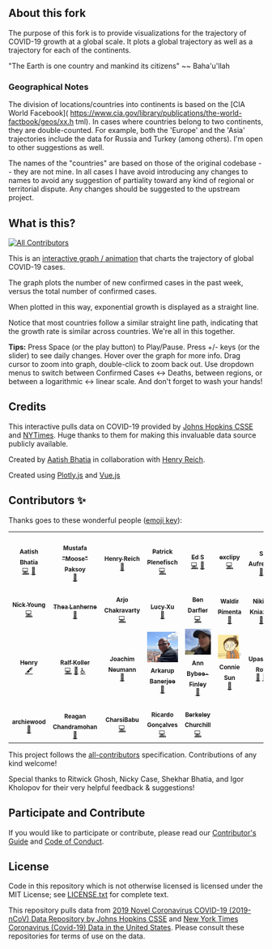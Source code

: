 ## About this fork

The purpose of this fork is to provide visualizations for the
trajectory of COVID-19 growth at a global scale. It plots a global
trajectory as well as a trajectory for each of the continents.

"The Earth is one country and mankind its citizens" ~~ Baha'u'llah

### Geographical Notes

The division of locations/countries into
continents is based on the [CIA World Facebook](
https://www.cia.gov/library/publications/the-world-factbook/geos/xx.h
tml). In cases where countries belong to two continents, they
are double-counted. For example, both the 'Europe' and the 'Asia'
trajectories include the data for Russia and Turkey (among others).  I'm open to other suggestions as well.

The names of the "countries" are based on those of the original
codebase -- they are not mine. In all cases I have avoid introducing
any changes to names to avoid any suggestion of partiality toward
any kind of regional or territorial dispute. Any changes should be
suggested to the upstream project.

## What is this?
<!-- ALL-CONTRIBUTORS-BADGE:START - Do not remove or modify this section -->
[![All Contributors](https://img.shields.io/badge/all_contributors-25-orange.svg?style=flat-square)](#contributors-)
<!-- ALL-CONTRIBUTORS-BADGE:END -->

This is an [interactive graph / animation](https://aatishb.com/covidtrends/) that charts the trajectory of global COVID-19 cases.

The graph plots the number of new confirmed cases in the past week, versus the total number of confirmed cases.

When plotted in this way, exponential growth is displayed as a straight line.

Notice that most countries follow a similar straight line path, indicating that the growth rate is similar across countries. We're all in this together.

**Tips:** Press Space (or the play button) to Play/Pause. Press +/- keys (or the slider) to see daily changes. Hover over the graph for more info. Drag cursor to zoom into graph, double-click to zoom back out. Use dropdown menus to switch between Confirmed Cases ↔ Deaths, between regions, or between a logarithmic ↔ linear scale. And don't forget to wash your hands!

## Credits

This interactive pulls data on COVID-19 provided by [Johns Hopkins CSSE](https://github.com/CSSEGISandData/COVID-19) and <a href="https://github.com/nytimes/covid-19-data">NYTimes</a>. Huge thanks to them for making this invaluable data source publicly available.

Created by [Aatish Bhatia](https://aatishb.com/) in collaboration with [Henry Reich](https://www.youtube.com/user/minutephysics).

Created using [Plotly.js](https://plot.ly/javascript/) and [Vue.js](https://vuejs.org/)

## Contributors ✨

Thanks goes to these wonderful people ([emoji key](https://allcontributors.org/docs/en/emoji-key)):

<!-- ALL-CONTRIBUTORS-LIST:START - Do not remove or modify this section -->
<!-- prettier-ignore-start -->
<!-- markdownlint-disable -->
<table>
  <tr>
    <td align="center"><a href="https://aatishb.com"><img src="https://avatars2.githubusercontent.com/u/1878638?v=4" width="100px;" alt=""/><br /><sub><b>Aatish Bhatia</b></sub></a><br /><a href="https://github.com/aatishb/covidtrends/commits?author=aatishb" title="Code">💻</a> <a href="#maintenance-aatishb" title="Maintenance">🚧</a></td>
    <td align="center"><a href="http://www.professormoose.com"><img src="https://avatars0.githubusercontent.com/u/22178?v=4" width="100px;" alt=""/><br /><sub><b>Mustafa "Moose" Paksoy</b></sub></a><br /><a href="#maintenance-mustpax" title="Maintenance">🚧</a></td>
    <td align="center"><a href="http://www.youtube.com/minutephysics"><img src="https://static1.squarespace.com/static/57c4aa39725e25ba4eb3ace1/t/57c4aeac20099e3efb1bf1c9/1583766666685/?format=1500w" width="100px;" alt=""/><br /><sub><b>Henry Reich</b></sub></a><br /><a href="#ideas" title="Ideas, Planning, & Feedback">🤔</a></td>
    <td align="center"><a href="https://github.com/byteit101"><img src="https://avatars0.githubusercontent.com/u/577344?v=4" width="100px;" alt=""/><br /><sub><b>Patrick Plenefisch</b></sub></a><br /><a href="https://github.com/aatishb/covidtrends/commits?author=byteit101" title="Code">💻</a></td>
    <td align="center"><a href="https://github.com/edg2s"><img src="https://avatars3.githubusercontent.com/u/180672?v=4" width="100px;" alt=""/><br /><sub><b>Ed S</b></sub></a><br /><a href="https://github.com/aatishb/covidtrends/commits?author=edg2s" title="Code">💻</a> <a href="#tool-edg2s" title="Tools">🔧</a></td>
    <td align="center"><a href="https://github.com/exclipy"><img src="https://avatars1.githubusercontent.com/u/508799?v=4" width="100px;" alt=""/><br /><sub><b>exclipy</b></sub></a><br /><a href="https://github.com/aatishb/covidtrends/commits?author=exclipy" title="Code">💻</a></td>
    <td align="center"><a href="https://aufrecht.org"><img src="https://avatars3.githubusercontent.com/u/43078751?v=4" width="100px;" alt=""/><br /><sub><b>S Aufrecht</b></sub></a><br /><a href="https://github.com/aatishb/covidtrends/commits?author=saufrecht" title="Documentation">📖</a></td>
  </tr>
  <tr>
    <td align="center"><a href="https://github.com/neon-ninja"><img src="https://avatars1.githubusercontent.com/u/3378822?v=4" width="100px;" alt=""/><br /><sub><b>Nick Young</b></sub></a><br /><a href="https://github.com/aatishb/covidtrends/commits?author=neon-ninja" title="Code">💻</a></td>
    <td align="center"><a href="https://github.com/NeverFearTheasHere"><img src="https://avatars1.githubusercontent.com/u/12138621?v=4" width="100px;" alt=""/><br /><sub><b>Thea Lanherne</b></sub></a><br /><a href="https://github.com/aatishb/covidtrends/issues?q=author%3ANeverFearTheasHere" title="Bug reports">🐛</a></td>
    <td align="center"><a href="https://github.com/arjo129"><img src="https://avatars0.githubusercontent.com/u/542272?v=4" width="100px;" alt=""/><br /><sub><b>Arjo Chakravarty</b></sub></a><br /><a href="https://github.com/aatishb/covidtrends/commits?author=arjo129" title="Code">💻</a></td>
    <td align="center"><a href="https://twitter.com/lucypxu"><img src="https://pbs.twimg.com/profile_images/665771785493712896/cwYcvRLp_400x400.jpg" width="100px;" alt=""/><br /><sub><b>Lucy Xu</b></sub></a><br /><a href="#question" title="Answering Questions">💬</a></td>
    <td align="center"><a href="http://bdarfler.com"><img src="https://avatars1.githubusercontent.com/u/197776?v=4" width="100px;" alt=""/><br /><sub><b>Ben Darfler</b></sub></a><br /><a href="https://github.com/aatishb/covidtrends/commits?author=bdarfler" title="Code">💻</a></td>
    <td align="center"><a href="https://zmoazeni.github.io/gitspective/#/timeline/waldyrious"><img src="https://avatars2.githubusercontent.com/u/478237?v=4" width="100px;" alt=""/><br /><sub><b>Waldir Pimenta</b></sub></a><br /><a href="https://github.com/aatishb/covidtrends/pulls?q=is%3Apr+reviewed-by%3Awaldyrious" title="Reviewed Pull Requests">👀</a></td>
    <td align="center"><a href="https://github.com/Kojoley"><img src="https://avatars3.githubusercontent.com/u/2743474?v=4" width="100px;" alt=""/><br /><sub><b>Nikita Kniazev</b></sub></a><br /><a href="#design-Kojoley" title="Design">🎨</a></td>
  </tr>
  <tr>
    <td align="center"><a href="https://www.thisisthefoxe.me"><img src="https://avatars0.githubusercontent.com/u/18512366?v=4" width="100px;" alt=""/><br /><sub><b>Henry</b></sub></a><br /><a href="#content-thisIsTheFoxe" title="Content">🖋</a></td>
    <td align="center"><a href="https://github.com/rpkoller"><img src="https://avatars2.githubusercontent.com/u/1665422?v=4" width="100px;" alt=""/><br /><sub><b>Ralf Koller</b></sub></a><br /><a href="https://github.com/aatishb/covidtrends/commits?author=rpkoller" title="Code">💻</a> <a href="https://github.com/aatishb/covidtrends/pulls?q=is%3Apr+reviewed-by%3Arpkoller" title="Reviewed Pull Requests">👀</a> <a href="#a11y-rpkoller" title="Accessibility">️️️️♿️</a></td>
    <td align="center"><a href="http://joachimneumann.com"><img src="https://avatars1.githubusercontent.com/u/5642225?v=4" width="100px;" alt=""/><br /><sub><b>Joachim Neumann</b></sub></a><br /><a href="https://github.com/aatishb/covidtrends/issues?q=author%3Ajoachimneumann" title="Bug reports">🐛</a></td>
    <td align="center"><a href="https://www.arkarup.com/"><img src="all-contributors-photos/arkarup.jpg" width="100px;" alt=""/><br /><sub><b>Arkarup Banerjee</b></sub></a><br /><a href="#ideas" title="Ideas, Planning, & Feedback">🤔</a></td>
    <td align="center"><a href="https://blogs.cornell.edu/scslab/people/275-2/"><img src="all-contributors-photos/bybee-finley.jpg" width="100px;" alt=""/><br /><sub><b>Ann Bybee-Finley</b></sub></a><br /><a href="#ideas" title="Ideas, Planning, & Feedback">🤔</a></td>
    <td align="center"><a href="https://www.instagram.com/cartoonconnie/"><img src="all-contributors-photos/connie.jpg" width="100px;" alt=""/><br /><sub><b>Connie Sun</b></sub></a><br /><a href="#design" title="Design">🎨</a></td>
    <td align="center"><a href="https://twitter.com/roy_upasana"><img src="https://pbs.twimg.com/profile_images/798378170764394496/2i4v4w6E_400x400.jpg" width="100px;" alt=""/><br /><sub><b>Upasana Roy</b></sub></a><br /><a href="#ideas" title="Ideas, Planning, & Feedback">🤔</a> <a href="#design" title="Design">🎨</a></td>
  </tr>
  <tr>
    <td align="center"><a href="https://github.com/archiewood"><img src="https://avatars0.githubusercontent.com/u/58074498?v=4" width="100px;" alt=""/><br /><sub><b>archiewood</b></sub></a><br /><a href="#ideas-archiewood" title="Ideas, Planning, & Feedback">🤔</a></td>
    <td align="center"><a href="https://reaganc.bitbucket.io"><img src="https://avatars1.githubusercontent.com/u/14113814?v=4" width="100px;" alt=""/><br /><sub><b>Reagan Chandramohan</b></sub></a><br /><a href="https://github.com/aatishb/covidtrends/issues?q=author%3Areaganch" title="Bug reports">🐛</a></td>
    <td align="center"><a href="https://github.com/CharsiBabu"><img src="https://avatars2.githubusercontent.com/u/4214491?v=4" width="100px;" alt=""/><br /><sub><b>CharsiBabu</b></sub></a><br /><a href="https://github.com/aatishb/covidtrends/commits?author=CharsiBabu" title="Code">💻</a></td>
    <td align="center"><a href="https://github.com/MrSpiffyClean"><img src="https://avatars3.githubusercontent.com/u/63736648?v=4" width="100px;" alt=""/><br /><sub><b>Ricardo Gonçalves</b></sub></a><br /><a href="https://github.com/aatishb/covidtrends/commits?author=MrSpiffyClean" title="Code">💻</a></td>
    <td align="center"><a href="http://www.berkeleychurchill.com"><img src="https://avatars0.githubusercontent.com/u/640745?v=4" width="100px;" alt=""/><br /><sub><b>Berkeley Churchill</b></sub></a><br /><a href="https://github.com/aatishb/covidtrends/commits?author=bchurchill" title="Code">💻</a></td>
  </tr>
</table>

<!-- markdownlint-enable -->
<!-- prettier-ignore-end -->
<!-- ALL-CONTRIBUTORS-LIST:END -->

This project follows the [all-contributors](https://github.com/all-contributors/all-contributors) specification. Contributions of any kind welcome!

Special thanks to Ritwick Ghosh, Nicky Case, Shekhar Bhatia, and Igor Kholopov for their very helpful feedback & suggestions!

## Participate and Contribute

If you would like to participate or contribute, please read our [Contributor's Guide](CONTRIBUTING.md) and [Code of Conduct](CODE_OF_CONDUCT.md).

## License

Code in this repository which is not otherwise licensed is licensed under the MIT License; see [LICENSE.txt](LICENSE.txt) for complete text.

This repository pulls data from [2019 Novel Coronavirus COVID-19 (2019-nCoV) Data Repository by Johns Hopkins CSSE](https://github.com/CSSEGISandData/COVID-19) and [New York Times Coronavirus (Covid-19) Data in the United States](https://github.com/nytimes/covid-19-data#license-and-attribution). Please consult these repositories for terms of use on the data.

